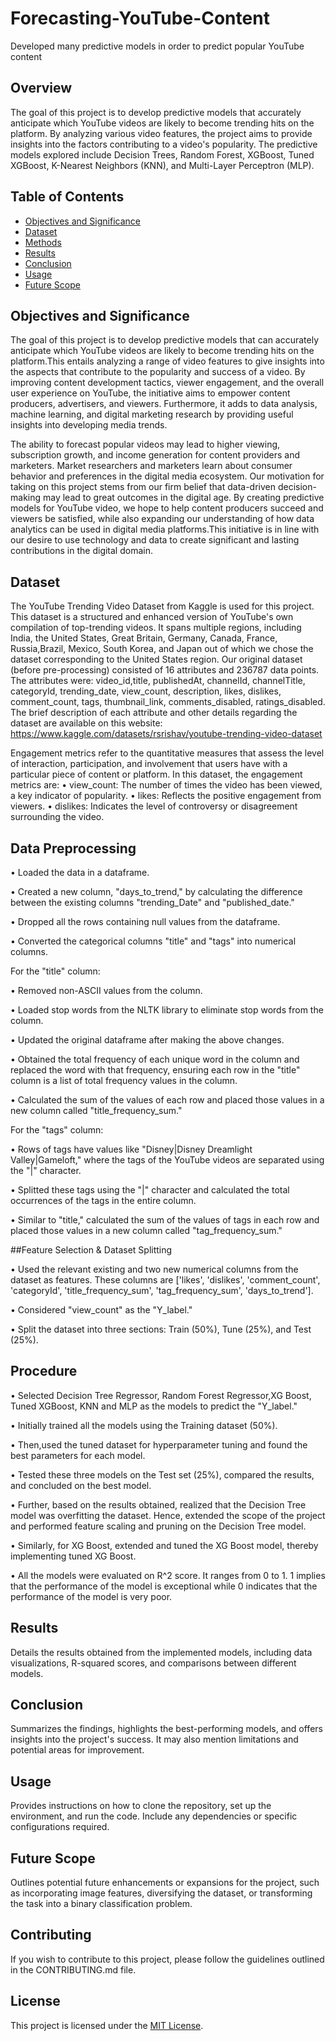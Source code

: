 # Forecasting-YouTube-Content
Developed many predictive models in order to predict popular YouTube content

## Overview

The goal of this project is to develop predictive models that accurately anticipate which YouTube videos are likely to become trending hits on the platform. By analyzing various video features, the project aims to provide insights into the factors contributing to a video's popularity. The predictive models explored include Decision Trees, Random Forest, XGBoost, Tuned XGBoost, K-Nearest Neighbors (KNN), and Multi-Layer Perceptron (MLP).

## Table of Contents

- [Objectives and Significance](#objectives-and-significance)
- [Dataset](#dataset)
- [Methods](#methods)
- [Results](#results)
- [Conclusion](#conclusion)
- [Usage](#usage)
- [Future Scope](#future-scope)


## Objectives and Significance

The goal of this project is to develop predictive models that can accurately anticipate which YouTube videos are likely to become trending hits on the platform.This entails analyzing a range of video features to give insights into the aspects that contribute to the popularity and success of a video. By improving content development tactics, viewer engagement, and the overall user experience on YouTube, the initiative aims to empower content producers, advertisers, and viewers. Furthermore, it adds to data analysis, machine learning, and digital marketing research by providing useful insights into developing media trends.


The ability to forecast popular videos may lead to higher viewing, subscription growth, and income generation for content providers and marketers. Market researchers and marketers learn about consumer behavior and preferences in the digital media ecosystem. Our motivation for taking on this project stems from our firm belief that data-driven decision-making may lead to great outcomes in the digital age. By creating predictive models for YouTube video, we hope to help content producers succeed and viewers be satisfied, while also expanding our understanding of how data analytics can be used in digital media platforms.This initiative is in line with our desire to use technology and data to create significant and lasting contributions in the digital domain.

## Dataset
The YouTube Trending Video Dataset from Kaggle is used for this project. This dataset is a structured and enhanced version of YouTube's own compilation of top-trending videos. It spans multiple regions, including India, the United States, Great Britain, Germany, Canada, France, Russia,Brazil, Mexico, South Korea, and Japan out of which we chose the dataset corresponding to the United States region.  Our original dataset (before pre-processing) consisted of 16 attributes and 236787 data points. The attributes were: video_id,title, publishedAt, channelId, channelTitle, categoryId, trending_date,  view_count, description, likes, dislikes, comment_count, tags, thumbnail_link, comments_disabled, ratings_disabled.
The brief description of each attribute and other details regarding the dataset are available on this website: https://www.kaggle.com/datasets/rsrishav/youtube-trending-video-dataset

Engagement metrics refer to the quantitative measures that assess the level of interaction, participation, and involvement that users have with a particular piece of content or platform. In this dataset, the engagement metrics are:
•	view_count: The number of times the video has been viewed, a key indicator of popularity.
•	likes: Reflects the positive engagement from viewers.
•	dislikes: Indicates the level of controversy or disagreement surrounding the video.


## Data Preprocessing

•	Loaded the data in a dataframe.

•	Created a new column, "days_to_trend," by calculating the difference between the existing columns "trending_Date" and "published_date."

•	Dropped all the rows containing null values from the dataframe.

•	Converted the categorical columns "title" and "tags" into numerical columns.

For the "title" column:

•	Removed non-ASCII values from the column.

•	Loaded stop words from the NLTK library to eliminate stop words from the column.

•	Updated the original dataframe after making the above changes.

•	Obtained the total frequency of each unique word in the column and replaced the word with that frequency, ensuring each row in the "title" column is a list of total frequency values in the column.

•	Calculated the sum of the values of each row and placed those values in a new column called "title_frequency_sum."

For the "tags" column:

•	Rows of tags have values like "Disney|Disney Dreamlight Valley|Gameloft," where the tags of the YouTube videos are separated using the "|" character.           

•	 Splitted these tags using the "|" character and calculated the total occurrences of the tags in the entire column.

•	Similar to "title," calculated the sum of the values of tags in each row and placed those values in a new column called "tag_frequency_sum."

##Feature Selection & Dataset Splitting

•	Used the relevant existing and two new numerical columns from the dataset as features. These columns are ['likes', 'dislikes', 'comment_count', 'categoryId', 'title_frequency_sum', 'tag_frequency_sum', 'days_to_trend'].

•	Considered "view_count" as the "Y_label."

•	Split the dataset into three sections: Train (50%), Tune (25%), and Test (25%).

## Procedure

•	Selected Decision Tree Regressor, Random Forest Regressor,XG Boost, Tuned XGBoost, KNN and MLP as the models to predict the "Y_label."

•	Initially trained all the models using the Training dataset (50%).

•	Then,used the tuned dataset for hyperparameter tuning and found the best parameters for each model.

•	Tested these three models on the Test set (25%), compared the results, and concluded on the best model.

•	Further, based on the results obtained, realized that the Decision Tree model was overfitting the dataset. Hence, extended the scope of the project and performed feature scaling and pruning on the Decision Tree model.

•	Similarly, for XG Boost, extended and tuned the XG Boost model, thereby implementing tuned XG Boost. 

• All the models were evaluated on R^2 score. It ranges from 0 to 1. 1 implies that the performance of the model is exceptional while 0 indicates that the performance of the model is very poor.

 ## Results

Details the results obtained from the implemented models, including data visualizations, R-squared scores, and comparisons between different models. 

## Conclusion

Summarizes the findings, highlights the best-performing models, and offers insights into the project's success. It may also mention limitations and potential areas for improvement.

## Usage

Provides instructions on how to clone the repository, set up the environment, and run the code. Include any dependencies or specific configurations required.

## Future Scope

Outlines potential future enhancements or expansions for the project, such as incorporating image features, diversifying the dataset, or transforming the task into a binary classification problem.

## Contributing

If you wish to contribute to this project, please follow the guidelines outlined in the CONTRIBUTING.md file.

## License

This project is licensed under the [MIT License](LICENSE).

